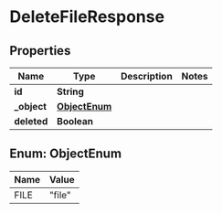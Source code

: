 

# DeleteFileResponse


## Properties

| Name | Type | Description | Notes |
|------------ | ------------- | ------------- | -------------|
|**id** | **String** |  |  |
|**_object** | [**ObjectEnum**](#ObjectEnum) |  |  |
|**deleted** | **Boolean** |  |  |



## Enum: ObjectEnum

| Name | Value |
|---- | -----|
| FILE | &quot;file&quot; |



